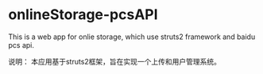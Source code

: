 # onlineStorage-pcsAPI
This is a web app for onlie storage, which use struts2 framework and baidu pcs api.

说明：
本应用基于struts2框架，旨在实现一个上传和用户管理系统。
